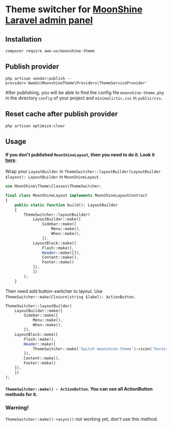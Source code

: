 # Theme switcher for [MoonShine Laravel admin panel](https://moonshine-laravel.com)

## Installation
```shell
composer require awe-ux/moonshine-theme
```

## Publish provider
```shell
php artisan vendor:publish --provider='AweUx\MoonshineTheme\Providers\ThemeServiceProvider'  
```
After publishing, you will be able to find the config file `moonshine-theme.php` in the directory `config` of your project and `minimalictic.css` in `public/css`.


## Reset cache after publish provider
```shell
php artisan optimize:clear
```

## Usage
#### If you don't published `MoonShineLayout`, then you need to do it. Look it [here](https://moonshine-laravel.com/docs/resource/appearance/appearance-layout_builder).
Wrap your `LayoutBuilder` in `ThemeSwitcher::layoutBuilder(LayoutBuilder $layout): LayoutBuilder` in `MoonShineLayout`.
```php
use MoonShine\Theme\Classes\ThemeSwitcher;

final class MoonShineLayout implements MoonShineLayoutContract
{
    public static function build(): LayoutBuilder
    {
        ThemeSwitcher::layoutBuilder(
            LayoutBuilder::make([
                Sidebar::make([
                    Menu::make(),
                    When::make(),
                ]),
            LayoutBlock::make([
                Flash::make(),
                Header::make([]),
                Content::make(),
                Footer::make()
            ]),
            ])
        );
    }
```
Then need add button-switcher to layout. Use `ThemeSwitcher::make(Closure|string $label): ActionButton`.
```php
ThemeSwitcher::layoutBuilder(
    LayoutBuilder::make([
        Sidebar::make([
            Menu::make(),
            When::make(),
        ]),
    LayoutBlock::make([
        Flash::make(),
        Header::make([
            ThemeSwitcher::make('Switch moonshine-theme')->icon('heroicons.arrow-path-rounded-square')->info(),
        ]),
        Content::make(),
        Footer::make()
    ]),
    ])
);
```
#### `ThemeSwitcher::make() - ActionButton`. You can use all ActionButton methods for it. 
### Warning! 
`ThemeSwitcher::make()->async()` not working yet, don't use this method.
